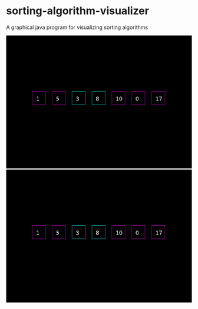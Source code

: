 # sorting-algorithm-visualizer
A graphical java program for visualizing sorting algorithms

![Screenshot 1](https://raw.githubusercontent.com/tomastoews/sorting-algorithm-visualizer/main/screenshots/screenshot-1.png?raw=true)
![Screenshot 2](https://raw.githubusercontent.com/tomastoews/sorting-algorithm-visualizer/main/screenshots/screenshot-1.png?raw=true)
